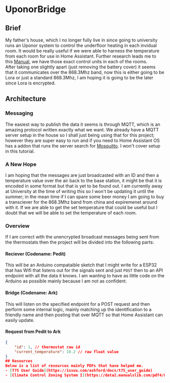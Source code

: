 # UponorBridge
## Brief
My father's house, which I no longer fully live in since going to university runs an Uponor system to control the underfloor heating in each invidual room. It would be really useful if we were able to harness the temperature from each room for use in Home Assistant. Further research leads me to this [Manual](https://data2.manualslib.com/pdf4/87/8670/866988-uponor/climate_control_zoning_system.pdf?4d50e6ace582b4bc037580e855859d9e), we have those exact control units in each of the rooms.  
After taking one slightly apart (just removing the battery cover) it seems that it communicates over the 868.3Mhz band, now this is either going to be Lora or just a standard 868.3Mhz, I am hoping it is going to be the later since Lora is encrypted.
## Architecture
### Messaging
The easiest way to publish the data it seems is through MQTT, which is an amazing protocol written exactly what we want. We already have a MQTT server setup in the house so I shall just being using that for this project; however they are super easy to run and if you need to Home Assistant OS has a addon that runs the server search for [Mosquitto](https://mosquitto.org/). I won't cover setup in this tutorial.
### A New Hope
I am hoping that the messages are just broadcasted with an ID and then a temperature value over the air back to the base station, it might be that it is encoded in some format but that is yet to be found out. I am currently away at University at the time of writing this so I won't be updating it until the summer; in the mean time if I can spare some beer money I am going to buy a transciever for the 868.3Mhz band from china and expiremenet around with it. If we are able to get the set temperature that could be useful but I doubt that we will be able to set the temperature of each room.
### Overview
If I am correct with the unencrypted broadcast messages being sent from the thermostats then the project will be divided into the following parts:
#### Reciever (Codename: Pedit)
This will be an Arduino compataible sketch that I might write for a ESP32 that has Wifi that listens out for the signals sent and just `POST` then to an API endpoint with all the data it knows. I am wanting to have as little code on the Arduino as possible mainly because I am not as confident.
#### Bridge (Codename: Ark)
This will listen on the specified endpoint for a POST request and then perform some internal logic, mainly matching up the identification to a friendly name and then posting that over MQTT so that Home Assistant can easily update.
#### Request from Pedit to Ark
```json
{
	"id": 1, // thermostat raw id
	"current_temperature": 10.2 // raw float value
}
## Resources
Below is a list of resources mainly PDFs that have helped me.
- [T75 User Guide](https://issuu.com/ashford/docs/t75_user_guide)
- [Climate Control Zoning System I](https://data2.manualslib.com/pdf4/87/8670/866988-uponor/climate_control_zoning_system.pdf?4d50e6ace582b4bc037580e855859d9e)
